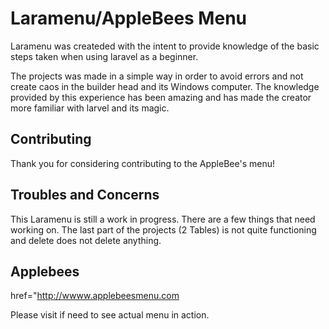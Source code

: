 # Laramenu/AppleBees Menu


Laramenu was createded with the intent to provide knowledge of the basic steps taken when using laravel as a beginner.

The projects was made  in a simple way in order to avoid errors and not create caos in the builder head and its Windows computer. The knowledge provided by this experience has been amazing and has made the creator more familiar with larvel and its magic.


## Contributing

Thank you for considering contributing to the AppleBee's menu! 

## Troubles and Concerns
This Laramenu is still a work in progress.  There are a few things that need working on. The last part of the projects (2 Tables) is not quite functioning and delete does not delete anything.

## Applebees
 href="http://wwww.applebeesmenu.com
 
 
 Please visit if need to see actual menu in action.

